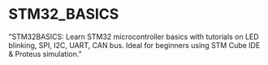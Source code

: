 # STM32_BASICS
"STM32BASICS: Learn STM32 microcontroller basics with tutorials on LED blinking, SPI, I2C, UART, CAN bus. Ideal for beginners using STM Cube IDE &amp; Proteus simulation."
